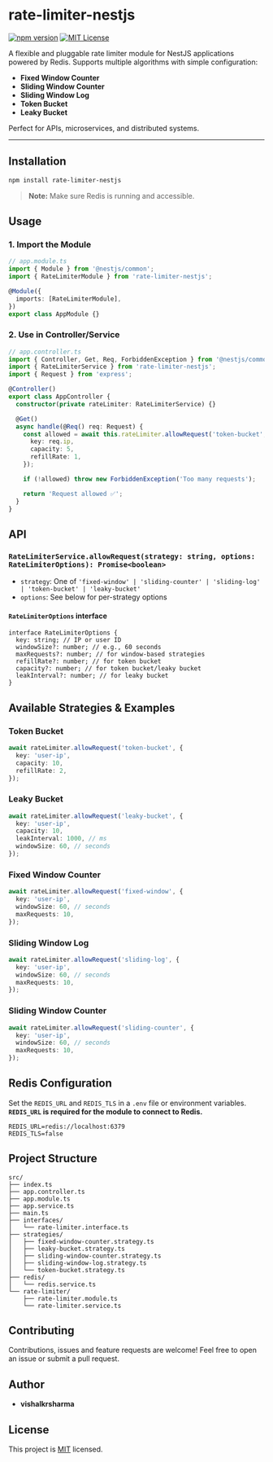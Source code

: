 # rate-limiter-nestjs

[![npm version](https://badge.fury.io/js/rate-limiter-nestjs.svg)](https://badge.fury.io/js/rate-limiter-nestjs)
[![MIT License](https://img.shields.io/badge/license-MIT-blue.svg)](LICENSE)

A flexible and pluggable rate limiter module for NestJS applications powered by Redis. Supports multiple algorithms with simple configuration:

- **Fixed Window Counter**
- **Sliding Window Counter**
- **Sliding Window Log**
- **Token Bucket**
- **Leaky Bucket**

Perfect for APIs, microservices, and distributed systems.

---

## Installation

```bash
npm install rate-limiter-nestjs
```

> **Note:** Make sure Redis is running and accessible.

## Usage

### 1. Import the Module

```ts
// app.module.ts
import { Module } from '@nestjs/common';
import { RateLimiterModule } from 'rate-limiter-nestjs';

@Module({
  imports: [RateLimiterModule],
})
export class AppModule {}
```

### 2. Use in Controller/Service

```ts
// app.controller.ts
import { Controller, Get, Req, ForbiddenException } from '@nestjs/common';
import { RateLimiterService } from 'rate-limiter-nestjs';
import { Request } from 'express';

@Controller()
export class AppController {
  constructor(private rateLimiter: RateLimiterService) {}

  @Get()
  async handle(@Req() req: Request) {
    const allowed = await this.rateLimiter.allowRequest('token-bucket', {
      key: req.ip,
      capacity: 5,
      refillRate: 1,
    });

    if (!allowed) throw new ForbiddenException('Too many requests');

    return 'Request allowed ✅';
  }
}
```

## API

### `RateLimiterService.allowRequest(strategy: string, options: RateLimiterOptions): Promise<boolean>`

- `strategy`: One of `'fixed-window' | 'sliding-counter' | 'sliding-log' | 'token-bucket' | 'leaky-bucket'`
- `options`: See below for per-strategy options

#### `RateLimiterOptions` interface

```
interface RateLimiterOptions {
  key: string; // IP or user ID
  windowSize?: number; // e.g., 60 seconds
  maxRequests?: number; // for window-based strategies
  refillRate?: number; // for token bucket
  capacity?: number; // for token bucket/leaky bucket
  leakInterval?: number; // for leaky bucket
}
```

## Available Strategies & Examples

### Token Bucket

```ts
await rateLimiter.allowRequest('token-bucket', {
  key: 'user-ip',
  capacity: 10,
  refillRate: 2,
});
```

### Leaky Bucket

```ts
await rateLimiter.allowRequest('leaky-bucket', {
  key: 'user-ip',
  capacity: 10,
  leakInterval: 1000, // ms
  windowSize: 60, // seconds
});
```

### Fixed Window Counter

```ts
await rateLimiter.allowRequest('fixed-window', {
  key: 'user-ip',
  windowSize: 60, // seconds
  maxRequests: 10,
});
```

### Sliding Window Log

```ts
await rateLimiter.allowRequest('sliding-log', {
  key: 'user-ip',
  windowSize: 60, // seconds
  maxRequests: 10,
});
```

### Sliding Window Counter

```ts
await rateLimiter.allowRequest('sliding-counter', {
  key: 'user-ip',
  windowSize: 60, // seconds
  maxRequests: 10,
});
```

## Redis Configuration

Set the `REDIS_URL` and `REDIS_TLS` in a `.env` file or environment variables. **`REDIS_URL` is required for the module to connect to Redis.**

```
REDIS_URL=redis://localhost:6379
REDIS_TLS=false
```

## Project Structure

```
src/
├── index.ts
├── app.controller.ts
├── app.module.ts
├── app.service.ts
├── main.ts
├── interfaces/
│   └── rate-limiter.interface.ts
├── strategies/
│   ├── fixed-window-counter.strategy.ts
│   ├── leaky-bucket.strategy.ts
│   ├── sliding-window-counter.strategy.ts
│   ├── sliding-window-log.strategy.ts
│   └── token-bucket.strategy.ts
├── redis/
│   └── redis.service.ts
└── rate-limiter/
    ├── rate-limiter.module.ts
    └── rate-limiter.service.ts
```

## Contributing

Contributions, issues and feature requests are welcome! Feel free to open an issue or submit a pull request.

## Author

- **vishalkrsharma**

## License

This project is [MIT](LICENSE) licensed.
